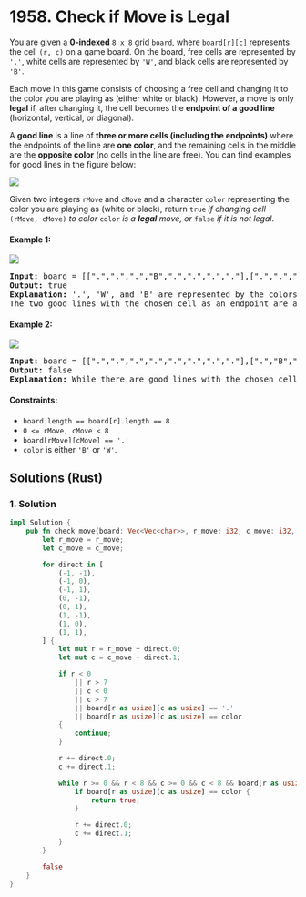 # 1958. Check if Move is Legal
You are given a **0-indexed** `8 x 8` grid `board`, where `board[r][c]` represents the cell `(r, c)` on a game board. On the board, free cells are represented by `'.'`, white cells are represented by `'W'`, and black cells are represented by `'B'`.

Each move in this game consists of choosing a free cell and changing it to the color you are playing as (either white or black). However, a move is only **legal** if, after changing it, the cell becomes the **endpoint of a good line** (horizontal, vertical, or diagonal).

A **good line** is a line of **three or more cells (including the endpoints)** where the endpoints of the line are **one color**, and the remaining cells in the middle are the **opposite color** (no cells in the line are free). You can find examples for good lines in the figure below:

![](https://assets.leetcode.com/uploads/2021/07/22/goodlines5.png)

Given two integers `rMove` and `cMove` and a character `color` representing the color you are playing as (white or black), return `true` *if changing cell* `(rMove, cMove)` *to color* `color` *is a **legal** move, or* `false` *if it is not legal*.

#### Example 1:
![](https://assets.leetcode.com/uploads/2021/07/10/grid11.png)
<pre>
<strong>Input:</strong> board = [[".",".",".","B",".",".",".","."],[".",".",".","W",".",".",".","."],[".",".",".","W",".",".",".","."],[".",".",".","W",".",".",".","."],["W","B","B",".","W","W","W","B"],[".",".",".","B",".",".",".","."],[".",".",".","B",".",".",".","."],[".",".",".","W",".",".",".","."]], rMove = 4, cMove = 3, color = "B"
<strong>Output:</strong> true
<strong>Explanation:</strong> '.', 'W', and 'B' are represented by the colors blue, white, and black respectively, and cell (rMove, cMove) is marked with an 'X'.
The two good lines with the chosen cell as an endpoint are annotated above with the red rectangles.
</pre>

#### Example 2:
![](https://assets.leetcode.com/uploads/2021/07/10/grid2.png)
<pre>
<strong>Input:</strong> board = [[".",".",".",".",".",".",".","."],[".","B",".",".","W",".",".","."],[".",".","W",".",".",".",".","."],[".",".",".","W","B",".",".","."],[".",".",".",".",".",".",".","."],[".",".",".",".","B","W",".","."],[".",".",".",".",".",".","W","."],[".",".",".",".",".",".",".","B"]], rMove = 4, cMove = 4, color = "W"
<strong>Output:</strong> false
<strong>Explanation:</strong> While there are good lines with the chosen cell as a middle cell, there are no good lines with the chosen cell as an endpoint.
</pre>

#### Constraints:
* `board.length == board[r].length == 8`
* `0 <= rMove, cMove < 8`
* `board[rMove][cMove] == '.'`
* `color` is either `'B'` or `'W'`.

## Solutions (Rust)

### 1. Solution
```Rust
impl Solution {
    pub fn check_move(board: Vec<Vec<char>>, r_move: i32, c_move: i32, color: char) -> bool {
        let r_move = r_move;
        let c_move = c_move;

        for direct in [
            (-1, -1),
            (-1, 0),
            (-1, 1),
            (0, -1),
            (0, 1),
            (1, -1),
            (1, 0),
            (1, 1),
        ] {
            let mut r = r_move + direct.0;
            let mut c = c_move + direct.1;

            if r < 0
                || r > 7
                || c < 0
                || c > 7
                || board[r as usize][c as usize] == '.'
                || board[r as usize][c as usize] == color
            {
                continue;
            }

            r += direct.0;
            c += direct.1;

            while r >= 0 && r < 8 && c >= 0 && c < 8 && board[r as usize][c as usize] != '.' {
                if board[r as usize][c as usize] == color {
                    return true;
                }

                r += direct.0;
                c += direct.1;
            }
        }

        false
    }
}
```
